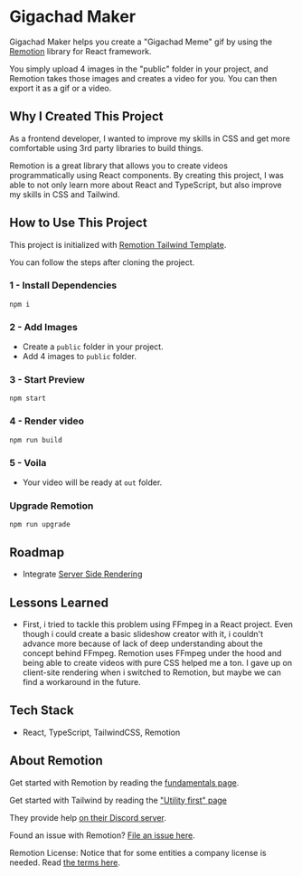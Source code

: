 # Gigachad Maker

Gigachad Maker helps you create a "Gigachad Meme" gif by using the [Remotion](https://github.com/remotion-dev/remotion) library for React framework.

You simply upload 4 images in the "public" folder in your project, and Remotion takes those images and creates a video for you. You can then export it as a gif or a video.

## Why I Created This Project

As a frontend developer, I wanted to improve my skills in CSS and get more comfortable using 3rd party libraries to build things.

Remotion is a great library that allows you to create videos programmatically using React components. By creating this project, I was able to not only learn more about React and TypeScript, but also improve my skills in CSS and Tailwind.

## How to Use This Project

This project is initialized with [Remotion Tailwind Template](https://github.com/remotion-dev/template-tailwind).

You can follow the steps after cloning the project.

### 1 - Install Dependencies

```console
npm i
```

### 2 - Add Images

- Create a `public` folder in your project.
- Add 4 images to `public` folder.

### 3 - Start Preview

```console
npm start
```

### 4 - Render video

```console
npm run build
```

### 5 - Voila

- Your video will be ready at `out` folder.

### Upgrade Remotion

```console
npm run upgrade
```

## Roadmap

- Integrate [Server Side Rendering](https://www.remotion.dev/docs/ssr)

## Lessons Learned

- First, i tried to tackle this problem using FFmpeg in a React project. Even though i could create a basic slideshow creator with it, i couldn't advance more because of lack of deep understanding about the concept behind FFmpeg. Remotion uses FFmpeg under the hood and being able to create videos with pure CSS helped me a ton. I gave up on client-site rendering when i switched to Remotion, but maybe we can find a workaround in the future.

## Tech Stack

- React, TypeScript, TailwindCSS, Remotion

## About Remotion

Get started with Remotion by reading the [fundamentals page](https://www.remotion.dev/docs/the-fundamentals).

Get started with Tailwind by reading the ["Utility first" page](https://tailwindcss.com/docs/utility-first)

They provide help [on their Discord server](https://remotion.dev/discord).

Found an issue with Remotion? [File an issue here](https://github.com/remotion-dev/remotion/issues/new).

Remotion License: Notice that for some entities a company license is needed. Read [the terms here](https://github.com/remotion-dev/remotion/blob/main/LICENSE.md).
